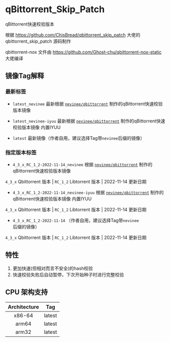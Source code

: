 # qBittorrent_Skip_Patch

qBittorrent快速校验版本

根据 https://github.com/ChisBread/qbittorrent_skip_patch 大佬的 qbittorrent_skip_patch 源码制作

qbittorrent-nox 文件由 https://github.com/Ghost-chu/qbittorrent-nox-static 大佬编译


## 镜像Tag解释

### 最新标签
- ```latest_nevinee``` 最新根据 [```nevinee/qbittorrent```](https://hub.docker.com/r/nevinee/qbittorrent) 制作的qBittorrent快速校验版本镜像

- ```latest_nevinee-iyuu``` 最新根据 [```nevinee/qbittorrent```](https://hub.docker.com/r/nevinee/qbittorrent) 制作的qBittorrent快速校验版本镜像 内置IYUU

- ```latest``` 最新镜像（作者自用，建议选择Tag带```nevinee```后缀的镜像）

### 指定版本标签
- ```4_3_x_RC_1_2-2022-11-14_nevinee``` 根据 [```nevinee/qbittorrent```](https://hub.docker.com/r/nevinee/qbittorrent) 制作的qBittorrent快速校验版本镜像

```4_3_x``` Qbittorrent 版本 | ```RC_1_2``` Libtorrent 版本 | 2022-11-14 更新日期

- ```4_3_x_RC_1_2-2022-11-14_nevinee-iyuu``` 根据 [```nevinee/qbittorrent```](https://hub.docker.com/r/nevinee/qbittorrent) 制作的qBittorrent快速校验版本镜像 内置IYUU

```4_3_x``` Qbittorrent 版本 | ```RC_1_2``` Libtorrent 版本 | 2022-11-14 更新日期

- ```4_3_x_RC_1_2-2022-11-14``` （作者自用，建议选择Tag带```nevinee```后缀的镜像） 

```4_3_x```  Qbittorrent 版本 | ```RC_1_2``` Libtorrent 版本 | 2022-11-14 更新日期

## 特性
1. 更加快速(但相对而言不安全)的hash校验
2. 快速校验失败后自动暂停，下次开始种子时进行完整校验

## CPU 架构支持

| Architecture | Tag            |
| :----------: | :------------: |
| x86-64       | latest   |
| arm64        | latest |
| arm32        | latest |
